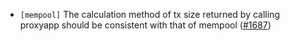 - `[mempool]` The calculation method of tx size returned by calling proxyapp should be consistent with that of mempool
  ([\#1687](https://github.com/depinnetwork/por-consensus/pull/1687))

